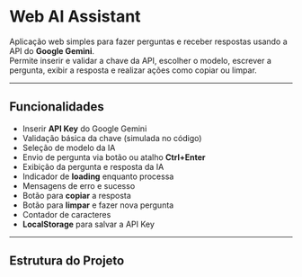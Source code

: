 # Web AI Assistant

Aplicação web simples para fazer perguntas e receber respostas usando a API do **Google Gemini**.  
Permite inserir e validar a chave da API, escolher o modelo, escrever a pergunta, exibir a resposta e realizar ações como copiar ou limpar.

---

## Funcionalidades

- Inserir **API Key** do Google Gemini
- Validação básica da chave (simulada no código)
- Seleção de modelo da IA
- Envio de pergunta via botão ou atalho **Ctrl+Enter**
- Exibição da pergunta e resposta da IA
- Indicador de **loading** enquanto processa
- Mensagens de erro e sucesso
- Botão para **copiar** a resposta
- Botão para **limpar** e fazer nova pergunta
- Contador de caracteres
- **LocalStorage** para salvar a API Key

---

## Estrutura do Projeto

